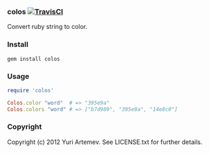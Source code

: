 ### colos [![TravisCI](https://secure.travis-ci.org/artemeff/colos.png?branch=master)](http://travis-ci.org/artemeff/colos)

Convert ruby string to color.

### Install

    gem install colos

### Usage

```ruby
require 'colos'

Colos.color "word"  # => "395e9a"
Colos.colors "word" # => ["b7d989", "395e9a", "14e8c0"]
```

### Copyright

Copyright (c) 2012 Yuri Artemev. See LICENSE.txt for further details.
